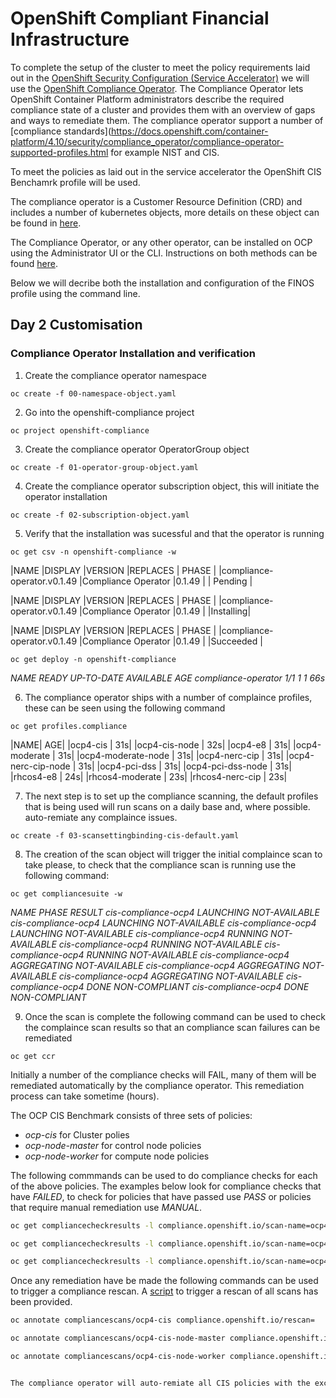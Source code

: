 # OpenShift Compliant Financial Infrastructure

To complete the setup of the cluster to meet the policy requirements laid out in the [OpenShift Security Configuration (Service Accelerator)](accelerators/kubernetes/ocp/sat_rh_ocp.adoc) we will use the [OpenShift Compliance Operator](https://docs.openshift.com/container-platform/4.10/security/compliance_operator/compliance-operator-release-notes.html). The Compliance Operator lets OpenShift Container Platform administrators describe the required compliance state of a cluster and provides them with an overview of gaps and ways to remediate them. The compliance operator support a number of [compliance standards](https://docs.openshift.com/container-platform/4.10/security/compliance_operator/compliance-operator-supported-profiles.html for example NIST and CIS. 

To meet the policies as laid out in the service accelerator the OpenShift CIS Benchamrk profile will be used.

The compliance operator is a Customer Resource Definition (CRD) and includes a number of kubernetes objects, more details on these object can be found in [here](https://github.com/openshift/compliance-operator/blob/master/doc/crds.md). 

The Compliance Operator, or any other operator, can be installed on OCP using the Administrator UI or the CLI. Instructions on both methods can be found [here](https://docs.openshift.com/container-platform/4.10/security/compliance_operator/compliance-operator-installation.html). 

Below we will decribe both the installation and configuration of the FINOS profile using the command line. 

## Day 2 Customisation 

### Compliance Operator Installation and verification

1. Create the compliance operator namespace

`oc create -f 00-namespace-object.yaml`

2. Go into the openshift-compliance project

`oc project openshift-compliance`

3. Create the compliance operator OperatorGroup object

`oc create -f 01-operator-group-object.yaml`

4. Create the compliance operator subscription object, this will initiate the operator installation 

`oc create -f 02-subscription-object.yaml`

5. Verify that the installation was sucessful and that the operator is running

`oc get csv -n openshift-compliance -w`

|NAME                         |DISPLAY             |VERSION   |REPLACES  | PHASE   |
|compliance-operator.v0.1.49  |Compliance Operator |0.1.49    |          | Pending |

|NAME                         |DISPLAY             |VERSION   |REPLACES  | PHASE   |
|compliance-operator.v0.1.49  |Compliance Operator |0.1.49    |          |Installing|

|NAME                         |DISPLAY             |VERSION   |REPLACES  | PHASE   |
|compliance-operator.v0.1.49  |Compliance Operator |0.1.49    |          |Succeeded |

`oc get deploy -n openshift-compliance`

*NAME                  READY   UP-TO-DATE   AVAILABLE   AGE
compliance-operator   1/1     1            1           66s*


6. The compliance operator ships with a number of complaince profiles, these can be seen using the following command

`oc get profiles.compliance`

|NAME|                 AGE|
|ocp4-cis |            31s|
|ocp4-cis-node  |      32s|
|ocp4-e8      |        31s|
|ocp4-moderate   |     31s|
|ocp4-moderate-node |  31s|
|ocp4-nerc-cip  |      31s|
|ocp4-nerc-cip-node  | 31s|
|ocp4-pci-dss    |     31s|
|ocp4-pci-dss-node  |  31s|
|rhcos4-e8      |      24s|
|rhcos4-moderate  |    23s|
|rhcos4-nerc-cip   |   23s|


7. The next step is to set up the compliance scanning, the default profiles that is being used will run scans on a daily base and, where possible. auto-remiate any complaince issues.

`oc create -f 03-scansettingbinding-cis-default.yaml`

8. The creation of the scan object will trigger the initial complaince scan to take please, to check that the compliance scan is running use the following command: 

`oc get compliancesuite -w`

*NAME                  PHASE       RESULT
cis-compliance-ocp4   LAUNCHING   NOT-AVAILABLE
cis-compliance-ocp4   LAUNCHING   NOT-AVAILABLE
cis-compliance-ocp4   LAUNCHING   NOT-AVAILABLE
cis-compliance-ocp4   RUNNING     NOT-AVAILABLE
cis-compliance-ocp4   RUNNING     NOT-AVAILABLE
cis-compliance-ocp4   RUNNING     NOT-AVAILABLE
cis-compliance-ocp4   AGGREGATING   NOT-AVAILABLE
cis-compliance-ocp4   AGGREGATING   NOT-AVAILABLE
cis-compliance-ocp4   AGGREGATING   NOT-AVAILABLE
cis-compliance-ocp4   DONE          NON-COMPLIANT
cis-compliance-ocp4   DONE          NON-COMPLIANT*

9. Once the scan is complete the following command can be used to check the complaince scan results so that an compliance scan failures can be remediated

`oc get ccr`

Initially a number of the compliance checks will FAIL, many of them will be remediated automatically by the compliance operator. This remediation process can take sometime (hours). 

The OCP CIS Benchmark consists of three sets of policies:

- *ocp-cis* for Cluster polies
- *ocp-node-master* for control node policies
- *ocp-node-worker* for compute node policies

The following commmands can be used to do compliance checks for each of the above policies. The examples below look for compliance checks that have *FAILED*, to check for policies that have passed use *PASS* or policies that require manual remediation use *MANUAL*.

```bash
oc get compliancecheckresults -l compliance.openshift.io/scan-name=ocp4-cis,compliance.openshift.io/check-status=FAIL

oc get compliancecheckresults -l compliance.openshift.io/scan-name=ocp4-cis-node-master,compliance.openshift.io/check-status=FAIL

oc get compliancecheckresults -l compliance.openshift.io/scan-name=ocp4-cis-node-worker,compliance.openshift.io/check-status=FAIL
```

Once any remediation have be made the following commands can be used to trigger a compliance rescan. A [script](rescan.sh) to trigger a rescan of all scans has been provided. 

```bash
oc annotate compliancescans/ocp4-cis compliance.openshift.io/rescan=

oc annotate compliancescans/ocp4-cis-node-master compliance.openshift.io/rescan=

oc annotate compliancescans/ocp4-cis-node-worker compliance.openshift.io/rescan=


The compliance operator will auto-remiate all CIS policies with the exception of those policies that the CIS define as requirement manual rediation. In the next section we will address these [manual remdiations](accelerators/kubernetes/ocp/gcp/04_remediation_of_manual_CIS_controls).

